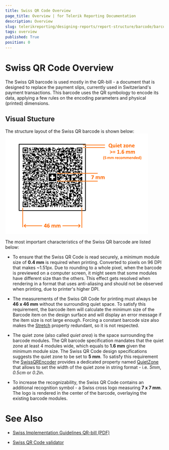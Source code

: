 ```yaml
---
title: Swiss QR Code Overview
page_title: Overview | for Telerik Reporting Documentation
description: Overview
slug: telerikreporting/designing-reports/report-structure/barcode/barcode-types/2d-barcodes/swiss-qr-code/overview
tags: overview
published: True
position: 0
---
```


# Swiss QR Code Overview



The Swiss QR barcode is used mostly in the QR-bill - a document that is designed to replace the payment slips, currently used in Switzerland's payment transactions.         This barcode uses the QR symbology to encode its data, applying a few rules on the encoding parameters and physical (printed) dimensions.       

## Visual Stucture

The structure layout of the Swiss QR barcode is shown below:  
  ![barcode-swiss-qr-structure](images/Barcodes/barcode-swiss-qr-structure.png)

The most important characteristics of the Swiss QR barcode are listed below:         

* To ensure that the Swiss QR Code is read securely, a minimum module size of __0.4 mm__ is required when printing.               Converted to pixels on 96 DPI that makes ~1.51px. Due to rounding to a whole pixel, when the barcode is previewed on a computer screen,               it might seem that some modules have different size than the others.             This effect gets resolved when rendering in a format that uses anti-aliasing and should not be observed when printing, due to printer's higher DPI.             

* The measurements of the Swiss QR Code for printing must always be __46 x 46 mm__ without the surrounding quiet space.               To satisfy this requirement, the barcode item will calculate the minimum size of the Barcode item on the design surface and will display an error message if the item size is not large enough.             Forcing a constant barcode size also makes the [Stretch](/reporting/api/Telerik.Reporting.Barcode#Telerik_Reporting_Barcode_Stretch)               property redundant, so it is not respected.             

* The quiet zone (also called *quiet area*) is the space surrounding the barcode modules.               The QR barcode specification mandates that the quiet zone at least 4 modules wide, which equals to __1.6 mm__ given the minimum module size.               The Swiss QR Code design specifications suggests the quiet zone to be set to __5 mm__.             To satisfy this requirement the [SwissQREncoder](/reporting/api/Telerik.Reporting.Barcodes.SwissQREncoder) provides a dedicated property named               [QuietZone](/reporting/api/Telerik.Reporting.Barcodes.SwissQREncoder#Telerik_Reporting_Barcodes_SwissQREncoder_QuietZone)               that allows to set the width of the quiet zone in string format - i.e. *5mm*, *0.5cm* or *0.2in*.             

* To increase the recognizability, the Swiss QR Code contains an additional recognition symbol - a Swiss cross logo measuring __7 x 7 mm__.                The logo is rendered in the center of the barcode, overlaying the existing barcode modules.             

# See Also


 * [          Swiss Implementation Guidelines QR-bill (PDF)
        ](https://www.paymentstandards.ch/dam/downloads/ig-qr-bill-2019-en.pdf)

 * [          Swiss QR Code validator
        ](https://www.swiss-qr-invoice.org/validator/)
